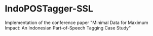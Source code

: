 # IndoPOSTagger-SSL
Implementation of the conference paper "Minimal Data for Maximum Impact: An Indonesian Part-of-Speech Tagging Case Study"

